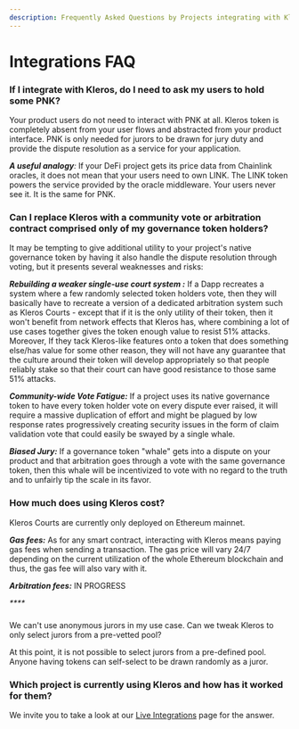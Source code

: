```yaml
---
description: Frequently Asked Questions by Projects integrating with Kleros
---
```


# Integrations FAQ

### **If I integrate with Kleros, do I need to ask my users to hold some PNK?**

Your product users do not need to interact with PNK at all. Kleros token is completely absent from your user flows and abstracted from your product interface. PNK is only needed for jurors to be drawn for jury duty and provide the dispute resolution as a service for your application.

_**A useful analogy**:_ If your DeFi project gets its price data from Chainlink oracles, it does not mean that your users need to own LINK. The LINK token powers the service provided by the oracle middleware. Your users never see it. It is the same for PNK.

### **Can I replace Kleros with a community vote or arbitration contract comprised only of my governance token holders?**

It may be tempting to give additional utility to your project's native governance token by having it also handle the dispute resolution through voting, but it presents several weaknesses and risks:

_**Rebuilding a weaker single-use court system:**_ If a Dapp recreates a system where a few randomly selected token holders vote, then they will basically have to recreate a version of a dedicated arbitration system such as Kleros Courts - except that if it is the only utility of their token, then it won't benefit from network effects that Kleros has, where combining a lot of use cases together gives the token enough value to resist 51% attacks. Moreover, If they tack Kleros-like features onto a token that does something else/has value for some other reason, they will not have any guarantee that the culture around their token will develop appropriately so that people reliably stake so that their court can have good resistance to those same 51% attacks.

_**Community-wide Vote Fatigue:**_ If a project uses its native governance token to have every token holder vote on every dispute ever raised, it will require a massive duplication of effort and might be plagued by low response rates progressively creating security issues in the form of claim validation vote that could easily be swayed by a single whale.

_**Biased Jury:**_ If a governance token "whale" gets into a dispute on your product and that arbitration goes through a vote with the same governance token, then this whale will be incentivized to vote with no regard to the truth and to unfairly tip the scale in its favor.

### How much does using Kleros cost?

Kleros Courts are currently only deployed on Ethereum mainnet.   
  
_**Gas fees:**_ As for any smart contract, interacting with Kleros means paying gas fees when sending a transaction. The gas price will vary 24/7 depending on the current utilization of the whole Ethereum blockchain and thus, the gas fee will also vary with it.  
  
_**Arbitration fees:**_ IN PROGRESS

_****_

### We can't use anonymous jurors in my use case. Can we tweak Kleros to only select jurors from a pre-vetted pool?

At this point, it is not possible to select jurors from a pre-defined pool. Anyone having tokens can self-select to be drawn randomly as a juror.

### Which project is currently using Kleros and how has it worked for them?

We invite you to take a look at our [Live Integrations](https://kleros.gitbook.io/docs/integrations/live-and-upcoming-integrations) page for the answer.

